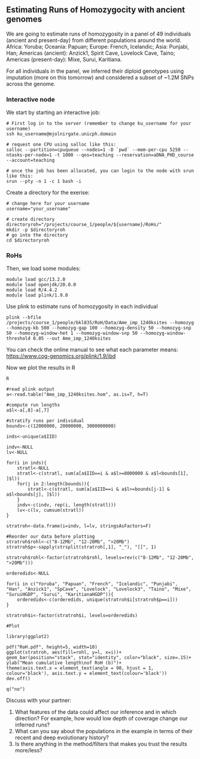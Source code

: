 ## Estimating Runs of Homozygocity with ancient genomes

We are going to estimate runs of homozygosity in a panel of 49 individuals (ancient and present-day) from different populations around the world. Africa: Yoruba; Oceania: Papuan; Europe: French, Icelandic; Asia: Punjabi, Han; Americas (ancient): Anzick1, Spirit Cave, Lovelock Cave, Taino; Americas (present-day): Mixe, Surui, Karitiana. 

For all individuals in the panel, we inferred their diploid genotypes using imputation (more on this tomorrow) and considered a subset of ~1.2M SNPs across the genome. 

### Interactive node 
We start by starting an interactive job:

```{bash, eval = FALSE}
# First log in to the server (remember to change ku_username for your username)
ssh ku_username@mjolnirgate.unicph.domain

# request one CPU using salloc like this:
salloc --partition=cpuqueue --nodes=1 -D `pwd` --mem-per-cpu 5250 --ntasks-per-node=1 -t 1000 --qos=teaching --reservation=aDNA_PHD_course --account=teaching

# once the job has been allocated, you can login to the node with srun like this:
srun --pty -n 1 -c 1 bash -i
```

Create a directory for the exerise:

```{bash, eval = FALSE}
# change here for your username
username="your_username"

# create directory
directoryroh="/projects/course_1/people/${username}/RoHs/"
mkdir -p $directoryroh
# go into the directory
cd $directoryroh
```

### RoHs

Then, we load some modules:

```{bash, eval = FALSE}
module load gcc/13.2.0
module load openjdk/20.0.0
module load R/4.4.2
module load plink/1.9.0
```

Use plink to estimate runs of homozygosity in each individual

```{bash, eval = FALSE}
plink --bfile /projects/course_1/people/bkl835/RoH/Data/Ame_imp_1240ksites --homozyg --homozyg-kb 500 --homozyg-gap 100 --homozyg-density 50 --homozyg-snp 50 --homozyg-window-het 1 --homozyg-window-snp 50 --homozyg-window-threshold 0.05 --out Ame_imp_1240ksites
```

You can check the online manual to see what each parameter means: https://www.cog-genomics.org/plink/1.9/ibd

Now we plot the results in R

```{bash, eval = FALSE}
R

#read plink output
a<-read.table("Ame_imp_1240ksites.hom", as.is=T, h=T)

#compute run lengths
a$l<-a[,8]-a[,7]

#stratify runs per individual
bounds<-c(12000000, 20000000, 3000000000)

inds<-unique(a$IID)

indv<-NULL
lv<-NULL

for(i in inds){
	stratl<-NULL
	stratl<-c(stratl, sum(a[a$IID==i & a$l>=8000000 & a$l<bounds[1], ]$l))
	for(j in 2:length(bounds)){
		stratl<-c(stratl, sum(a[a$IID==i & a$l>=bounds[j-1] & a$l<bounds[j], ]$l))
	}
	indv<-c(indv, rep(i, length(stratl)))
	lv<-c(lv, cumsum(stratl))
}

stratroh<-data.frame(i=indv, l=lv, stringsAsFactors=F)

#Reorder our data before plotting
stratroh$rohl<-c("8-12Mb", "12-20Mb", ">20Mb")
stratroh$p<-sapply(strsplit(stratroh[,1], "_"), "[[", 1)

stratroh$rohl<-factor(stratroh$rohl, levels=rev(c("8-12Mb", "12-20Mb", ">20Mb")))

orderedids<-NULL

for(i in c("Yoruba", "Papuan", "French", "Icelandic", "Punjabi", "Han", "Anzick1", "SpCave", "Lovelock", "Lovelock3", "Taino", "Mixe", "SuruiHGDP", "Surui", "KaritianaHGDP")){
	orderedids<-c(orderedids, unique(stratroh$i[stratroh$p==i]))
}

stratroh$i<-factor(stratroh$i, levels=orderedids)

#Plot

library(ggplot2)

pdf("RoH.pdf", height=5, width=10)
ggplot(stratroh, aes(fill=rohl, y=l, x=i))+
geom_bar(position="stack", stat="identity", color="black", size=.15)+
ylab("Mean cumulative length\nof RoH (b)")+
theme(axis.text.x = element_text(angle = 90, hjust = 1, colour='black'), axis.text.y = element_text(colour='black'))
dev.off()

q("no")
```


Discuss with your partner:

1. What features of the data could affect our inference and in which direction? For example, how would low depth of coverage change our inferred runs? 
2. What can you say about the populations in the example in terms of their recent and deep evolutionary history?
3. Is there anything in the method/filters that makes you trust the results more/less?




















